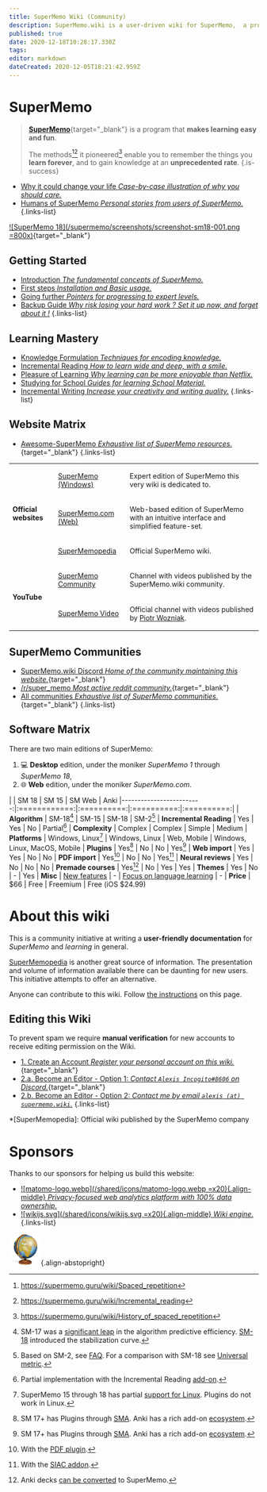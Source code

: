 ```yaml
---
title: SuperMemo Wiki (Community)
description: SuperMemo.wiki is a user-driven wiki for SuperMemo,  a program that makes learning easy and fun.
published: true
date: 2020-12-18T10:28:17.330Z
tags: 
editor: markdown
dateCreated: 2020-12-05T18:21:42.959Z
---
```


# SuperMemo

> [**SuperMemo**](https://super-memo.com/supermemo18.html){target="_blank"} is a program that **makes learning easy and fun**.
> 
> The methods[^1][^2] it pioneered[^3] enable you to remember the things you **learn forever**, and to gain knowledge at an **unprecedented rate**.
{.is-success}

- [Why it could change your life *Case-by-case illustration of why you should care.*](/supermemo#why-can-supermemo-change-your-life)
- [Humans of SuperMemo *Personal stories from users of SuperMemo.*](/supermemo/humans-of-supermemo)
{.links-list}

[![SuperMemo 18](/supermemo/screenshots/screenshot-sm18-001.png =800x)](/screenshots/screenshot-sm18-001.png){target="_blank"}

## Getting Started

- [<span style="color: #666;" class="mdi mdi-head-snowflake mr-1"></span> Introduction *The fundamental concepts of SuperMemo.*](/supermemo)
- [<span style="color: #666;" class="mdi mdi-numeric mr-1"></span> First steps *Installation and Basic usage.*](/supermemo/first-steps)
- [<span style="color: #666;" class="mdi mdi-road-variant mr-1"></span> Going further *Pointers for progressing to expert levels.*](/supermemo/going-further)
- [<span style="color: #666;" class="mdi mdi-shield-alert-outline mr-1"></span> Backup Guide *Why risk losing your hard work ? Set it up now, and forget about it !*](/supermemo/backup-guide)
{.links-list}

## Learning Mastery

- [<span style="color: #666;" class="mdi mdi-text-box-check mr-1"></span> Knowledge Formulation *Techniques for encoding knowledge.*](/learning/knowledge-formulation)
- [<span style="color: #666;" class="mdi mdi-book-open-page-variant-outline mr-1"></span> Incremental Reading *How to learn wide and deep, with a smile.*](/learning/incremental-reading)
- [<span style="color: #666;" class="mdi mdi-emoticon mr-1"></span> Pleasure of Learning *Why learning can be more enjoyable than Netflix.*](/learning/pleasure-of-learning)
- [<span style="color: #666;" class="mdi mdi-school-outline mr-1"></span> Studying for School *Guides for learning School Material.*](/learning/school)
- [<span style="color: #666;" class="mdi mdi-fountain-pen-tip mr-1"></span> Incremental Writing *Increase your creativity and writing quality.*](/learning/incremental-writing)
{.links-list}

## Website Matrix

- [<span style="color: black;" class="mdi mdi-github mr-1"></span> Awesome-SuperMemo *Exhaustive list of SuperMemo resources.*](https://github.com/supermemo/awesome-supermemo){target="_blank"}
{.links-list}

<table>
  <tbody>
    <tr>
      <td rowspan="3">
        <p>
          <strong>Official websites</strong>
        </p>
      </td>
      <td>
        <p>
          <a target="_blank" href="https://super-memo.com/">SuperMemo (Windows)</a>
        </p>
      </td>
      <td>
        <p>Expert edition of SuperMemo this very wiki is dedicated to.</p>
      </td>
    </tr>
    <tr>
      <td>
        <p>
          <a target="_blank" href="http://supermemo.com/">SuperMemo.com (Web)</a>
        </p>
      </td>
      <td>
        <p>Web-based edition of SuperMemo with an intuitive interface and simplified feature-set.</p>
      </td>
    </tr>
    <tr>
      <td>
        <p>
          <a target="_blank" href="http://supermemopedia.com/">SuperMemopedia</a>
        </p>
      </td>
      <td>
        <p>Official SuperMemo wiki.</p>
      </td>
    </tr>
    <tr>
      <td rowspan="2">
        <p>
          <strong>YouTube</strong>
        </p>
      </td>
      <td>
        <p>
          <a target="_blank" href="https://www.youtube.com/channel/UCMdkN_8gHPn5vlYDe2ScrxQ/videos">SuperMemo Community</a>
        </p>
      </td>
      <td>
        <p>Channel with videos published by the SuperMemo.wiki community.</p>
      </td>
    </tr>
    <tr>
      <td>
        <p>
          <a target="_blank" href="https://www.youtube.com/channel/UCqmYtieCc3liSTYxLwk_MLw">SuperMemo Video</a>
        </p>
      </td>
      <td>
        <p>Official channel with videos published by <a target="blank" href="https://supermemo.guru/wiki/Piotr_Wozniak">Piotr Wozniak</a>.</p>
      </td>
    </tr>
  </tbody>
</table>

## SuperMemo Communities

- [<span class="mdi mdi-discord mr-1"></span> SuperMemo.wiki Discord *Home of the community maintaining this website.*](https://discord.gg/vUQhqCT){target="_blank"}
- [<span style="color: #FF4500;" class="mdi mdi-reddit mr-1"></span> /r/super_memo *Most active reddit community.*](https://github.com/supermemo/awesome-supermemo){target="_blank"}
- [<span style="color: #444;" class="mdi mdi-account-group mr-1"></span> All communities *Exhaustive list of SuperMemo communities.*](/communities){target="_blank"}
{.links-list}

## Software Matrix

There are two main editions of SuperMemo:
1. :computer: **Desktop** edition, under the moniker *SuperMemo 1* through *SuperMemo 18*,
2. :globe_with_meridians: **Web** edition, under the moniker *<span>SuperMemo</span>.com*.

|                          | SM 18        | SM 15      | SM Web     | Anki
|-------------------------:|:============:|:==========:|:==========:|:==========:|
| **Algorithm**           | SM-18[^100]    | SM-15      | SM-18      | SM-2[^101]
| **Incremental Reading** | Yes          | Yes        | No         | Partial[^102]
| **Complexity**          | Complex      | Complex    | Simple     | Medium
| **Platforms**           | Windows, Linux[^103] | Windows, Linux | Web, Mobile | Windows, Linux, MacOS, Mobile
| **Plugins**             | Yes[^104]      | No         | No         | Yes[^104]
| **Web import**          | Yes          | Yes        | No         | No
| **PDF import**          | Yes[^105]      | No         | No         | Yes[^106]
| **Neural reviews**      | Yes          | No         | No         | No
| **Premade courses**     | Yes[^107]      | No         | Yes        | Yes
| **Themes**              | Yes          | No         | -          | Yes
| **Misc**                | [New features](https://super-memory.com/help/new.htm) | -          | [Focus on language learning](https://www.supermemo.com/en/catalog) | -
| **Price**               | $66          | Free       | Freemium   | Free (iOS $24.99)


# About this wiki

This is a community initiative at writing a **user-friendly documentation** for *SuperMemo* and *learning* in general.

[SuperMemopedia](https://supermemopedia.com/) is another great source of information. The presentation and volume of information available there can be daunting for new users. This initiative attempts to offer an alternative.

Anyone can contribute to this wiki. Follow [the instructions](#editing-this-wiki) on this page.

## Editing this Wiki

To prevent spam we require **manual verification** for new accounts to receive editing permission on the Wiki.

- [1. Create an Account *Register your personal account on this wiki.*](//supermemo.wiki/login){target="_blank"}
- [2.a. Become an Editor - Option 1: *Contact `Alexis Incogito#8606` on Discord.*](https://discord.gg/vUQhqCT){target="_blank"}
- [2.b. Become an Editor - Option 2: *Contact me by email `alexis (at) supermemo.wiki`.*](mailto:alexis%20(add%20an%20arobase%20here)%20supermemo.wiki?subject=[SuperMemo.wiki]%20I%20would%20like%20to%20become%20an%20editor&body=Hello,%0D%0A%0D%0APlease%20add%20me%20to%20the%20editor%20group,%20my%20wiki%20email%20account%20is...%0D%0A%0D%0AThanks!%0D%0AP.S.%20SuperMemo%20is%20amazing.)
{.links-list}

*[SuperMemopedia]: Official wiki published by the SuperMemo company

# Sponsors

Thanks to our sponsors for helping us build this website:

- [![matomo-logo.webp](/shared/icons/matomo-logo.webp =x20){.align-middle} *Privacy-focused web analytics platform with 100% data ownership.*](https://matomo.org/)
- [![wikijs.svg](/shared/icons/wikijs.svg =x20){.align-middle} *Wiki engine.*](https://)
{.links-list}

[^1]: https://supermemo.guru/wiki/Spaced_repetition
[^2]: https://supermemo.guru/wiki/Incremental_reading
[^3]: https://supermemo.guru/wiki/History_of_spaced_repetition
[^100]: SM-17 was a [significant leap](https://supermemopedia.com/wiki/Is_Algorithm_SM-17_much_better_than_Algorithm_SM-15%3F) in the algorithm predictive efficiency. [SM-18](https://supermemo.guru/wiki/Algorithm_SM-18) introduced the stabilization curve.
[^101]: Based on SM-2, see [FAQ](https://faqs.ankiweb.net/what-spaced-repetition-algorithm.html). For a comparison with SM-18 see [Universal metric](https://supermemo.guru/wiki/Universal_metric_for_cross-comparison_of_spaced_repetition_algorithms#Algorithmic_contest:_SuperMemo_2_vs._SuperMemo_17).
[^102]: Partial implementation with the Incremental Reading [add-on](https://ankiweb.net/shared/info/935264945).
[^103]: SuperMemo 15 through 18 has partial [support for Linux](http://supermemopedia.com/wiki/SuperMemo_for_Linux). Plugins do not work in Linux.
[^104]: SM 17+ has Plugins through [SMA](https://sma.supermemo.wiki/). Anki has a rich add-on [ecosystem](https://ankiweb.net/shared/addons/).
[^105]: With the [PDF plugin](https://github.com/supermemo/SuperMemoAssistant.Plugins.PDF/).
[^106]: With the [SIAC addon](https://ankiweb.net/shared/info/1781298089).
[^107]: Anki decks [can be converted](https://www.youtube.com/watch?v=j6dmQHMGTJs) to SuperMemo.

![SuperMemo.wiki](/supermemo-64.png){.align-abstopright}